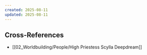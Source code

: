 ```yaml
---
created: 2025-08-11
updated: 2025-08-11
---
```



## Cross-References

- [[02_Worldbuilding/People/High Priestess Scylla Deepdream]]
